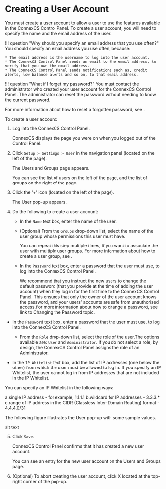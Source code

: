 # Creating a User Account 

You must create a user account to allow a user to use the features available in the ConnexCS Control Panel. To create a user account, you will need to specify the name and the email address of the user.

!!! question "Why should you specify an email address that you use often?" 
    You should specify an email address you use often, because:
    
    * The email address is the username to log into the user account.
    * The ConnexCS Control Panel sends an email to the email address, to verify that you own the email address.
    * The ConnexCS Control Panel sends notifications such as, credit alerts, low balance alerts and so on, to that email address. 

!!! question "What if I forget my password?" 
    You must contact the administrator who created your user account for the ConnexCS Control Panel. The administrator can reset the password without needing to know the current password.
    
For more information about how to reset a forgotten password, see <link to Change Password by administrator>.

To create a user account:

1.  Log into the ConnexCS Control Panel.
	 
    ConnexCS displays the page you were on when you logged out of the Control Panel.
    
2.  Click `Setup > Settings > User` in the navigation panel (located on the left of the page).
    
    The Users and Groups page appears.
    
    You can see the list of users on the left of the page, and the list of groups on the right of the page. 
    
3.  Click the '+' icon (located on the left of the page).
    
    The User pop-up appears.
    
4.  Do the following to create a user account:
    
    * In the `Name` text box, enter the name of the user.
       
    * 	(Optional) From the `Groups` drop-down list, select the name of the user group whose permissions this user must have.
    
    	You can repeat this step multiple times, if you want to associate the user with multiple user groups. For more information about how to create a user group, see <link to user group topic>.
		 
    * 	In the `Password` text box, enter a password that the user must use, to log into the ConnexCS Control Panel.
    
    	We recommend that you instruct the new users to change the default password (that you provide at the time of adding the user account) when they log in for the first time to the ConnexCS Control Panel. This ensures that only the owner of the user account knows the password, and your users' accounts are safe from unauthorised access.For more information about how to change a password, see link to Changing the Password topic. 
	
*	In the `Password` text box, enter a password that the user must use, to log into the ConnexCS Control Panel.

	* From the `Role` drop-down list, select the role of the user.The options available are: `User` and `Administrator`. If you do not select a role, by design, the ConnexCS Control Panel assigns the role of an Administrator. 

   *	In the `IP Whitelist` text box, add the list of IP addresses (one below the other) from which the user must be allowed to log in.
   	If you specify an IP Whitelist, the user cannot log in from IP addresses that are not included in the IP Whitelist.
		
You can specify an IP Whitelist in the following ways:
         
a.single IP address - for example, 1.1.1.1
b.wildcard for IP addresses  - 3.3.3.*
c.range of IP address in the CIDR (Classless Inter-Domain Routing) format - 4.4.4.0/31

The following figure illustrates the User pop-up with some sample values.
       
[alt text][user-popup]
       
5.	Click `Save`.
	
	ConnexCS Control Panel confirms that it has created a new user account.
	
	You can see an entry for the new user account on the Users and Groups page.
    
6.	(Optional) To abort creating the user account, click X located at the top-right corner of the pop-up.

[user-popup]: /setup/img/user-popup.png "user-popup"
